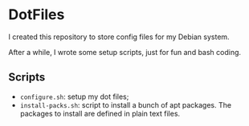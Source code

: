 # DotFiles

I created this repository to store config files for my Debian system.

After a while, I wrote some setup scripts, just for fun and bash coding.

## Scripts

* `configure.sh`: setup my dot files;
* `install-packs.sh`: script to install a bunch of apt packages. The packages to install are defined in plain text files.
